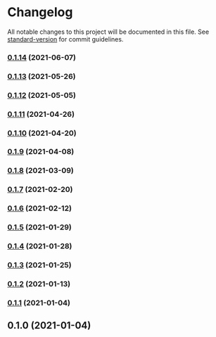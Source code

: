 # Changelog

All notable changes to this project will be documented in this file. See [standard-version](https://github.com/conventional-changelog/standard-version) for commit guidelines.

### [0.1.14](https://github.com/xtokenmarket/abis/compare/v0.1.13...v0.1.14) (2021-06-07)

### [0.1.13](https://github.com/xtokenmarket/abis/compare/v0.1.12...v0.1.13) (2021-05-26)

### [0.1.12](https://github.com/xtokenmarket/abis/compare/v0.1.11...v0.1.12) (2021-05-05)

### [0.1.11](https://github.com/xtokenmarket/abis/compare/v0.1.10...v0.1.11) (2021-04-26)

### [0.1.10](https://github.com/xtokenmarket/abis/compare/v0.1.9...v0.1.10) (2021-04-20)

### [0.1.9](https://github.com/xtokenmarket/abis/compare/v0.1.8...v0.1.9) (2021-04-08)

### [0.1.8](https://github.com/xtokenmarket/abis/compare/v0.1.7...v0.1.8) (2021-03-09)

### [0.1.7](https://github.com/xtokenmarket/abis/compare/v0.1.6...v0.1.7) (2021-02-20)

### [0.1.6](https://github.com/xtokenmarket/abis/compare/v0.1.5...v0.1.6) (2021-02-12)

### [0.1.5](https://github.com/xtokenmarket/abis/compare/v0.1.4...v0.1.5) (2021-01-29)

### [0.1.4](https://github.com/xtokenmarket/abis/compare/v0.1.3...v0.1.4) (2021-01-28)

### [0.1.3](https://github.com/xtokenmarket/abis/compare/v0.1.2...v0.1.3) (2021-01-25)

### [0.1.2](https://github.com/xtokenmarket/abis/compare/v0.1.1...v0.1.2) (2021-01-13)

### [0.1.1](https://github.com/xtokenmarket/abis/compare/v0.1.0...v0.1.1) (2021-01-04)

## 0.1.0 (2021-01-04)

